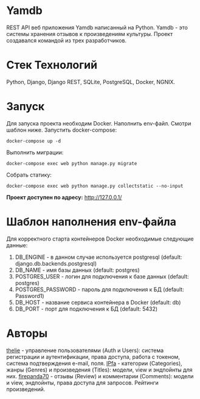 # Yamdb

REST API веб приложения Yamdb написанный на Python. Yamdb - это системы хранения отзывов к произведениям культуры. Проект создавался командой из трех разработчиков.

# Стек Технологий
Python, Django, Django REST, SQLite, PostgreSQL, Docker, NGNIX.

# Запуск
Для запуска проекта необходим Docker.
Наполнить env-файл. Смотри шаблон ниже.
Запустить docker-compose:
```
docker-compose up -d
```
Выполнить миграции:
```
docker-compose exec web python manage.py migrate
```
Собрать статику:
```
docker-compose exec web python manage.py collectstatic --no-input
```
**Проект доступен по адресу:**
http://127.0.0.1/

# Шаблон наполнения env-файла
Для корректного старта контейнеров Docker необходимые следующие данные:

1. DB_ENGINE - в данном случае используется postgresql (default: django.db.backends.postgresql)
2. DB_NAME - имя базы данных (default: postgres)
3. POSTGRES_USER - логин для подключения к базе данных (default: postgres)
4. POSTGRES_PASSWORD - пароль для подключения к БД (default: Password1)
5. DB_HOST - название сервиса контейнера в Docker (default: db)
5. DB_PORT - порт для подключения к БД (default: 5432)

# Авторы
[thelie](https://github.com/thiele) - управление пользователями (Auth и Users): система регистрации и аутентификации, права доступа, работа с токеном, система подтверждения e-mail, поля.
[IPfa](https://github.com/IPfa) - категории (Categories), жанры (Genres) и произведения (Titles): модели, view и эндпойнты для них.
[firepanda70](https://github.com/firepanda70) - отзывы (Review) и комментарии (Comments): модели и view, эндпойнты, права доступа для запросов. Рейтинги произведений.